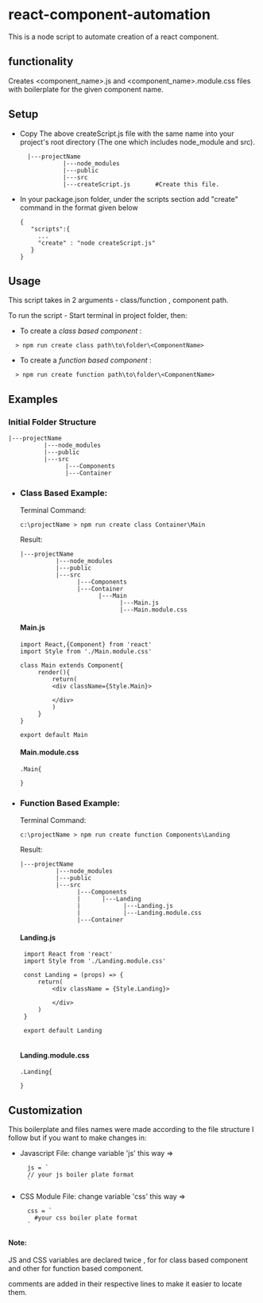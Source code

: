# react-component-automation
This is a node script to automate creation of a react component.

## functionality
Creates <component_name>.js and <component_name>.module.css files with boilerplate for the given component name.

## Setup
   - Copy The above createScript.js file with the same name into your project's root directory (The one which includes node_module and src). 
          
        ```
          |---projectName
                    |---node_modules
                    |---public
                    |---src
                    |---createScript.js       #Create this file.

        ```
   - In your package.json folder, under the scripts section add "create" command in the format given below
     ```
     {
        "scripts":{
          ...
          "create" : "node createScript.js"
        }
     }
     ```
   
## Usage
This script takes in 2 arguments - class/function , component path.

To run the script - Start terminal in project folder, then:
  - To create a *class based component* :
  ```
    > npm run create class path\to\folder\<ComponentName>
  ```
  
  - To create a *function based component* :
  ```
    > npm run create function path\to\folder\<ComponentName>
  ```
## Examples
### Initial Folder Structure
```
|---projectName
          |---node_modules
          |---public
          |---src
                |---Components
                |---Container
```
  - ### Class Based Example:
  
    Terminal Command:
    
    ```
    c:\projectName > npm run create class Container\Main
    ```
    
    Result:
    
      ```
      |---projectName
                |---node_modules
                |---public
                |---src
                      |---Components
                      |---Container
                            |---Main
                                  |---Main.js
                                  |---Main.module.css
       ```
       
       #### Main.js
       
       ```
       import React,{Component} from 'react'
       import Style from './Main.module.css'

       class Main extends Component{
            render(){
                return(
                <div className={Style.Main}>

                </div>
                )
            } 
       }

       export default Main
    
       ```
       
       #### Main.module.css
       
       ```
       .Main{
       
       }
       ```

  - ### Function Based Example:
  
    Terminal Command:
    
    ```
    c:\projectName > npm run create function Components\Landing
    ```
    
    Result:
    
      ```
      |---projectName
                |---node_modules
                |---public
                |---src
                      |---Components
                      |      |---Landing
                      |            |---Landing.js
                      |            |---Landing.module.css
                      |---Container

       ```
       
       #### Landing.js
       
       ```
        import React from 'react'
        import Style from './Landing.module.css'

        const Landing = (props) => {
            return(
                <div className = {Style.Landing}>
        
                </div>
            )
        }

        export default Landing

    
       ```
       
       #### Landing.module.css
       
       ```
       .Landing{
       
       }
       ```
## Customization
  
This boilerplate and files names were made according to the file structure I follow but if you want to make changes in:
  - Javascript File:
    change variable 'js' this way =>
    
      ```
        js = `
        // your js boiler plate format
        `
      ```
      
  - CSS Module File:
    change variable 'css' this way =>
    
    ```
      css = `
        #your css boiler plate format
      `
    ```
    
   #### Note:
  
   JS and CSS variables are declared twice , for for class based component and other for function based component.
  
   comments are added in their respective lines to make it easier to locate them.
    
